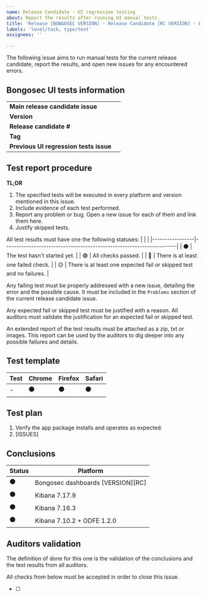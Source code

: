 ```yaml
---
name: Release Candidate - UI regression testing
about: Report the results after running UI manual tests.
title: 'Release [BONGOSEC VERSION] - Release Candidate [RC VERSION] - Bongosec UI regression testing'
labels: 'level/task, type/test'
assignees: ''

---
```


The following issue aims to run manual tests for the current release candidate, report the results, and open new issues for any encountered errors.

## Bongosec UI tests information
|                                        |     |
|----------------------------------------|-----|
| **Main release candidate issue**       |     |
| **Version**                            |     |
| **Release candidate #**                |     |
| **Tag**                                |     |
| **Previous UI regression tests issue** |     |

## Test report procedure

**TL;DR**
   1. The specified tests will be executed in every platform and version mentioned in this issue.
   1. Include evidence of each test performed.
   1. Report any problem or bug. Open a new issue for each of them and link them here.
   1. Justify skipped tests.


All test results must have one the following statuses: 
|                 |                                                                      |
|-----------------|----------------------------------------------------------------------|
| :black_circle:  | The test hasn't started yet.                                         |
| :green_circle:  | All checks passed.                                                   |
| :red_circle:    | There is at least one failed check.                                  |
| :yellow_circle: | There is at least one expected fail or skipped test and no failures. |


Any failing test must be properly addressed with a new issue, detailing the error and the possible cause.
It must be included in the `Problems` section of the current release candidate issue.

Any expected fail or skipped test must be justified with a reason. 
All auditors must validate the justification for an expected fail or skipped test.

An extended report of the test results must be attached as a zip, txt or images. 
This report can be used by the auditors to dig deeper into any possible failures and details.

## Test template

| Test | Chrome         | Firefox        | Safari         |
|------|----------------|----------------|----------------|
| -    | :black_circle: | :black_circle: | :black_circle: |


## Test plan

1. Verify the app package installs and operates as expected.
2. [ISSUES]


## Conclusions

| Status         | Platform                       |
|----------------|--------------------------------|
| :black_circle: | Bongosec dashboards [VERSION][RC] |
| :black_circle: | Kibana 7.17.9                  |
| :black_circle: | Kibana 7.16.3                  |
| :black_circle: | Kibana 7.10.2 + ODFE 1.2.0     |

<!-- ** Copy and paste as a new comment. Modify as needed. **

## Conclusions

All tests have been executed and the results can be above.


All tests have passed and the fails have been reported or justified. I therefore conclude that this issue is finished and OK for this release candidate.
-->

## Auditors validation
The definition of done for this one is the validation of the conclusions and the test results from all auditors.

All checks from below must be accepted in order to close this issue.

- [ ] 

